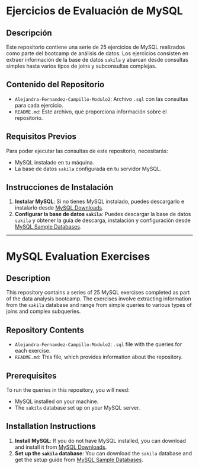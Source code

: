 # Ejercicios de Evaluación de MySQL

## Descripción

Este repositorio contiene una serie de 25 ejercicios de MySQL realizados como parte del bootcamp de análisis de datos. Los ejercicios consisten en extraer información de la base de datos `sakila` y abarcan desde consultas simples hasta varios tipos de joins y subconsultas complejas.

## Contenido del Repositorio

- `Alejandra-Fernandez-Campillo-Modulo2`: Archivo `.sql` con las consultas para cada ejercicio.
- `README.md`: Este archivo, que proporciona información sobre el repositorio.

## Requisitos Previos

Para poder ejecutar las consultas de este repositorio, necesitarás:

- MySQL instalado en tu máquina.
- La base de datos `sakila` configurada en tu servidor MySQL. 

## Instrucciones de Instalación

1. **Instalar MySQL**: Si no tienes MySQL instalado, puedes descargarlo e instalarlo desde [MySQL Downloads](https://dev.mysql.com/downloads/installer/).
2. **Configurar la base de datos `sakila`**: Puedes descargar la base de datos `sakila` y obtener la guía de descarga, instalación y configuración desde [MySQL Sample Databases](https://dev.mysql.com/doc/index-other.html).

---

# MySQL Evaluation Exercises

## Description

This repository contains a series of 25 MySQL exercises completed as part of the data analysis bootcamp. The exercises involve extracting information from the `sakila` database and range from simple queries to various types of joins and complex subqueries.

## Repository Contents

- `Alejandra-Fernandez-Campillo-Modulo2`: `.sql` file with the queries for each exercise.
- `README.md`: This file, which provides information about the repository.

## Prerequisites

To run the queries in this repository, you will need:

- MySQL installed on your machine.
- The `sakila` database set up on your MySQL server.

## Installation Instructions

1. **Install MySQL**: If you do not have MySQL installed, you can download and install it from [MySQL Downloads](https://dev.mysql.com/downloads/installer/).
2. **Set up the `sakila` database**: You can download the `sakila` database and get the setup guide from [MySQL Sample Databases](https://dev.mysql.com/doc/index-other.html).
